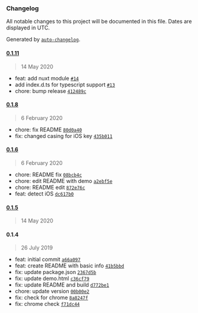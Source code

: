 ### Changelog

All notable changes to this project will be documented in this file. Dates are displayed in UTC.

Generated by [`auto-changelog`](https://github.com/CookPete/auto-changelog).

#### [0.1.11](https://github.com/ICJIA/vue-browser-detect-plugin/compare/0.1.8...0.1.11)

> 14 May 2020

- feat: add nuxt module [`#14`](https://github.com/ICJIA/vue-browser-detect-plugin/pull/14)
- add index.d.ts for typescript support [`#13`](https://github.com/ICJIA/vue-browser-detect-plugin/pull/13)
- chore: bump release [`412489c`](https://github.com/ICJIA/vue-browser-detect-plugin/commit/412489c7624439660f7d806c0c2bb0367efb80c4)

#### [0.1.8](https://github.com/ICJIA/vue-browser-detect-plugin/compare/0.1.6...0.1.8)

> 6 February 2020

- chore: fix README [`80d0a40`](https://github.com/ICJIA/vue-browser-detect-plugin/commit/80d0a4016dc98061301ee0c519b8b66c09c4ff07)
- fix: changed casing for iOS key [`435b011`](https://github.com/ICJIA/vue-browser-detect-plugin/commit/435b011bb9da14b5e714b13a990a1109a72388a8)

#### [0.1.6](https://github.com/ICJIA/vue-browser-detect-plugin/compare/0.1.5...0.1.6)

> 6 February 2020

- chore: README fix [`08bcb4c`](https://github.com/ICJIA/vue-browser-detect-plugin/commit/08bcb4c1e351d0d1f78dba3078daec1d8fa17a7f)
- chore: edit README with demo [`a2ebf5e`](https://github.com/ICJIA/vue-browser-detect-plugin/commit/a2ebf5e28a97d32d762e6b3f3e91d7beb0047751)
- chore: README edit [`872e76c`](https://github.com/ICJIA/vue-browser-detect-plugin/commit/872e76c886ecd6342e55899f2844f91dd636d157)
- feat: detect iOS [`dc617b0`](https://github.com/ICJIA/vue-browser-detect-plugin/commit/dc617b094245bbf2cd798d6c00e17a70fc3bc33a)

#### [0.1.5](https://github.com/ICJIA/vue-browser-detect-plugin/compare/0.1.4...0.1.5)

> 14 May 2020

#### 0.1.4

> 26 July 2019

- feat: initial commit [`a66a097`](https://github.com/ICJIA/vue-browser-detect-plugin/commit/a66a097d0b11f3f5306821427e1dd18fb476ad63)
- feat: create README with basic info [`41b5bbd`](https://github.com/ICJIA/vue-browser-detect-plugin/commit/41b5bbd15ea68c7ee2c2039b746711e82f226820)
- fix: update package.json [`2367d5b`](https://github.com/ICJIA/vue-browser-detect-plugin/commit/2367d5b2b02f935a1e8454905b8eb989dda6aabf)
- fix: update demo.html [`c36cf79`](https://github.com/ICJIA/vue-browser-detect-plugin/commit/c36cf795a446b6ddb1509ebd0ecce9302e3c9ae6)
- fix: update README and build [`d772be1`](https://github.com/ICJIA/vue-browser-detect-plugin/commit/d772be1666f1a0950def645f37a5ec4c8c460914)
- chore: update version [`00b00e2`](https://github.com/ICJIA/vue-browser-detect-plugin/commit/00b00e2a4b3878ed620b61ed7d9903b1b0af8fdd)
- fix: check for chrome [`8a8247f`](https://github.com/ICJIA/vue-browser-detect-plugin/commit/8a8247fcc24ac5c2e9d897e6a354db5503f55688)
- fix: chrome check [`f71dc44`](https://github.com/ICJIA/vue-browser-detect-plugin/commit/f71dc4462adf14d78213c4fb8f54f5f21c3f86c7)
